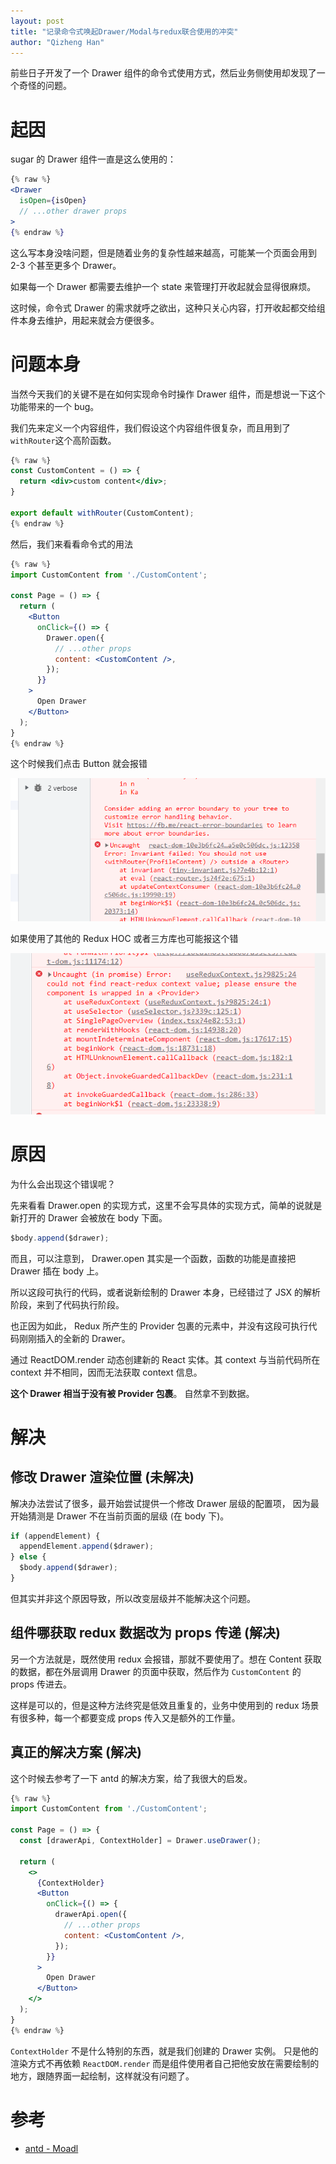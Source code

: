 ```yaml
---
layout: post
title: "记录命令式唤起Drawer/Modal与redux联合使用的冲突"
author: "Qizheng Han"
---
```


前些日子开发了一个 Drawer 组件的命令式使用方式，然后业务侧使用却发现了一个奇怪的问题。

# 起因

sugar 的 Drawer 组件一直是这么使用的：

```jsx
{% raw %}
<Drawer
  isOpen={isOpen}
  // ...other drawer props
>
{% endraw %}
```

这么写本身没啥问题，但是随着业务的复杂性越来越高，可能某一个页面会用到 2-3 个甚至更多个 Drawer。

如果每一个 Drawer 都需要去维护一个 state 来管理打开收起就会显得很麻烦。

这时候，命令式 Drawer 的需求就呼之欲出，这种只关心内容，打开收起都交给组件本身去维护，用起来就会方便很多。

# 问题本身

当然今天我们的关键不是在如何实现命令时操作 Drawer 组件，而是想说一下这个功能带来的一个 bug。

我们先来定义一个内容组件，我们假设这个内容组件很复杂，而且用到了`withRouter`这个高阶函数。

```jsx
{% raw %}
const CustomContent = () => {
  return <div>custom content</div>;
}

export default withRouter(CustomContent);
{% endraw %}
```

然后，我们来看看命令式的用法

```jsx
{% raw %}
import CustomContent from './CustomContent';

const Page = () => {
  return (
    <Button
      onClick={() => {
        Drawer.open({
          // ...other props
          content: <CustomContent />,
        });
      }}
    >
      Open Drawer
    </Button>
  );
}
{% endraw %}
```

这个时候我们点击 Button 就会报错

![](/assets/img/2022-11-29/routerReduxError.png)

如果使用了其他的 Redux HOC 或者三方库也可能报这个错

![](/assets/img/2022-11-29/reduxError.png)

# 原因

为什么会出现这个错误呢？

先来看看 Drawer.open 的实现方式，这里不会写具体的实现方式，简单的说就是新打开的 Drawer 会被放在 body 下面。

```js
$body.append($drawer);
```

而且，可以注意到， Drawer.open 其实是一个函数，函数的功能是直接把 Drawer 插在 body 上。

所以这段可执行的代码，或者说新绘制的 Drawer 本身，已经错过了 JSX 的解析阶段，来到了代码执行阶段。

也正因为如此， Redux 所产生的 Provider 包裹的元素中，并没有这段可执行代码刚刚插入的全新的 Drawer。

通过 ReactDOM.render 动态创建新的 React 实体。其 context 与当前代码所在 context 并不相同，因而无法获取 context 信息。

**这个 Drawer 相当于没有被 Provider 包裹**。 自然拿不到数据。

# 解决

## 修改 Drawer 渲染位置 (未解决)

解决办法尝试了很多，最开始尝试提供一个修改 Drawer 层级的配置项， 因为最开始猜测是 Drawer 不在当前页面的层级 (在 body 下)。

```jsx
if (appendElement) {
  appendElement.append($drawer);
} else {
  $body.append($drawer);
}
```

但其实并非这个原因导致，所以改变层级并不能解决这个问题。

## 组件哪获取 redux 数据改为 props 传递 (解决)

另一个方法就是，既然使用 redux 会报错，那就不要使用了。想在 Content 获取的数据，都在外层调用 Drawer 的页面中获取，然后作为 `CustomContent` 的 props 传进去。

这样是可以的，但是这种方法终究是低效且重复的，业务中使用到的 redux 场景有很多种，每一个都要变成 props 传入又是额外的工作量。

## 真正的解决方案 (解决)

这个时候去参考了一下 antd 的解决方案，给了我很大的启发。

```jsx
{% raw %}
import CustomContent from './CustomContent';

const Page = () => {
  const [drawerApi, ContextHolder] = Drawer.useDrawer();

  return (
    <>
      {ContextHolder}
      <Button
        onClick={() => {
          drawerApi.open({
            // ...other props
            content: <CustomContent />,
          });
        }}
      >
        Open Drawer
      </Button>
    </>
  );
}
{% endraw %}
```

`ContextHolder` 不是什么特别的东西，就是我们创建的 Drawer 实例。 只是他的渲染方式不再依赖 `ReactDOM.render` 而是组件使用者自己把他安放在需要绘制的地方，跟随界面一起绘制，这样就没有问题了。

# 参考

- [antd - Moadl](https://ant.design/components/modal-cn#%E4%B8%BA%E4%BB%80%E4%B9%88-modal-%E6%96%B9%E6%B3%95%E4%B8%8D%E8%83%BD%E8%8E%B7%E5%8F%96-contextredux%E7%9A%84%E5%86%85%E5%AE%B9%E5%92%8C-configprovider-localeprefixclstheme-%E7%AD%89%E9%85%8D%E7%BD%AE)

